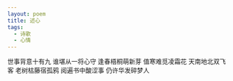 ```yaml
---
layout: poem
title: 述心
tags:
  - 诗歌
  - 心情
---
```

世事背意十有九
谁堪从一将心守
逢春梧桐萌新芽
值寒难觅凌霜花
天南地北双飞客
老树枯藤宿孤鸦
阅遍书中酸涩事
仍许华发碎梦人
